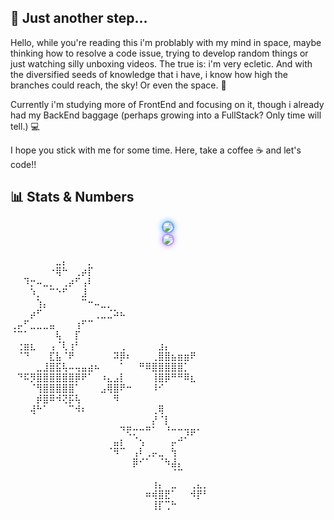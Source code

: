 ## 👣 Just another step...

Hello, while you're reading this i'm problably with my mind in space, maybe thinking how to resolve a code issue, trying to develop random things or just watching silly unboxing videos. The true is: i'm very ecletic. And with the diversified seeds of knowledge that i have, i know how high the branches could reach, the sky! Or even the space. 🌌

Currently i'm studying more of FrontEnd and focusing on it, though i already had my BackEnd baggage (perhaps growing into a FullStack? Only time will tell.) 💻

I hope you stick with me for some time. Here, take a coffee ☕ and let's code!!

<!--
**Jovicprogrammer/Jovicprogrammer** is a ✨ _special_ ✨ repository because its `README.md` (this file) appears on your GitHub profile.

Here are some ideas to get you started:

- 🔭 I’m currently working on ...
- 🌱 I’m currently learning ...
- 👯 I’m looking to collaborate on ...
- 🤔 I’m looking for help with ...
- 💬 Ask me about ...
- 📫 How to reach me: ...
- 😄 Pronouns: ...
- ⚡ Fun fact: ...
-->

## 📊 Stats & Numbers
<p align="center">
  <a href="https://github.com/Jovicprogrammer">
    <img src="https://github-readme-stats.vercel.app/api?username=Jovicprogrammer&theme=nightowl&show_icons=true&hide_border=true" 
    style="border: 2px solid #58a6ff; border-radius: 10px; box-shadow: 0 0 10px #58a6ff;" />
  </a>
  <br>
  <a href="https://github.com/Jovicprogrammer">
    <img src="https://github-readme-stats.vercel.app/api/top-langs/?username=Jovicprogrammer&theme=nightowl&hide_border=true&layout=compact" 
    style="border: 2px solid #bd93f9; border-radius: 10px; box-shadow: 0 0 10px #bd93f9;" />
  </a>
</p>

⠀⠀⠀⠀⠀⠀⠀⣀⡄⠀⠀⠀⡀⠀⠀⠀⠀⠀⠀⠀⠀⠀⠀⠀⠀⠀⠀⠀⠀⠀⠀
⠀⠀⠀⠀⠀⠀⠐⢿⠓⠀⢀⡴⡏⠀⠀⠀⠀⠀⠀⠀⠀⠀⠀⠀⠀⠀⠀⠀⠀⠀⠀
⠀⠀⠹⡒⠤⣀⡀⠀⢀⡴⠋⢠⠇⠀⠀⠀⠀⠀⠀⠀⠀⠀⠀⠀⠀⠀⠀⠀⠀⠀⠀
⠀⠀⠀⠱⡀⠀⠉⠑⠋⠀⠀⣸⠀⠀⠀⠀⠀⠀⠀⠀⠀⠀⠀⠀⠀⠀⠀⠀⠀⠀⠀
⠀⠀⠀⠀⢱⡄⠀⠀⠀⠀⠀⠉⠒⠤⣀⡀⠀⠀⠀⠀⠀⠀⠀⠀⠀⠀⠀⠀⠀⠀⠀
⠀⠀⠀⡴⠋⠀⠀⠀⠀⠀⠀⠀⠀⢀⣀⣈⠵⠦⠀⠀⠀⠀⠀⠀⠀⠀⠀⠀⠀⠀⠀
⢀⡤⠋⣀⣀⣀⣤⠀⠀⠀⢰⠋⠉⠀⠀⠀⠀⠀⠀⠀⠀⠀⠀⠀⠀⠀⠀⠀⠀⠀⠀
⠈⠉⠁⠀⠀⠀⠀⢧⠀⠀⡏⠀⠀⠀⠀⠀⠀⠀⠀⠀⠀⠀⠀⠀⠀⠀⠀⠀⠀⠀⠀
⠀⢐⣶⣆⠀⠀⢠⠈⢇⢰⠃⠀⠀⠀⠀⠀⠀⢀⠀⠀⠀⠀⠀⣰⡄⠀⠀⠀⠀⠀⠀
⠀⠈⠙⠀⠀⠀⣏⣧⠈⠟⠀⠀⠀⠀⠀⠀⠽⡿⠆⠀⠀⠀⢀⣿⣿⣦⣶⣶⠟⠀⠀
⠀⠀⠀⠀⣀⣸⣿⣯⢧⠤⢤⣤⣴⠦⠀⠀⠀⠁⠀⠀⠛⠿⣿⣿⣿⣿⣿⡁⠀⠀⠀
⠀⠙⠯⡻⣿⣿⣿⣿⣿⣿⡿⠟⠁⠀⠰⣄⣠⡇⠀⠀⠀⠀⢸⣿⡿⠛⠛⠿⣆⠀⠀
⠀⠀⠀⠈⢻⣿⣿⣿⣿⣿⠁⠀⠀⠀⣠⢿⣿⠟⠒⠀⠀⠀⠸⠊⠀⠀⠀⠀⠀⠀⠀
⠀⠀⠀⠀⡾⣿⠿⠺⢝⡯⢧⠀⠀⠀⠀⠀⠻⠀⠀⠀⠀⠀⠀⠀⠀⠀⠀⠀⠀⠀⠀
⠀⠀⠀⢼⠓⠁⠀⠀⠀⠉⠺⠆⠀⠀⠀⠀⠀⠀⠀⠀⠀⠀⢀⢿⠀⠀⠀⠀⠀⠀⠀
⠀⠀⠀⠀⠀⠀⠀⠀⠀⠀⠀⠀⠀⠀⠀⠀⠀⠀⠀⠀⠀⠀⡜⠈⡇⠀⠀⠀⠀⠀⠀
⠀⠀⠀⠀⠀⠀⠀⠀⠀⠀⠀⠀⠀⠀⠀⠀⠀⠙⢟⡒⠒⠛⠁⠀⠘⠒⠒⢲⡶⠂⠀
⠀⠀⠀⠀⠀⠀⠀⠀⠀⠀⠀⠀⠀⠀⠀⠀⣤⡆⠀⠈⢢⠀⠀⠀⠀⡤⠚⠁⠀⠀⠀
⠀⠀⠀⠀⠀⠀⠀⠀⠀⠀⠀⠀⠀⠀⠀⠈⠻⠉⠀⢠⠇⢀⡤⣀⠀⢳⠀⠀⠀⠀⠀
⠀⠀⠀⠀⠀⠀⠀⠀⠀⠀⠀⠀⠀⠀⠀⠀⠀⠀⠀⡿⠊⠁⠀⠈⠳⣼⡄⠀⠀⠀⠀
⠀⠀⠀⠀⠀⠀⠀⠀⠀⠀⠀⠀⠀⠀⠀⠀⠀⠀⠀⠀⠀⠀⠀⠀⠀⠈⠉⠀⠀⠀⠀
⠀⠀⠀⠀⠀⠀⠀⠀⠀⠀⠀⠀⠀⠀⠀⠀⠀⠀⠀⠀⠀⠀⢰⡄⠀⣀⠀⠀⢀⣄⡀
⠀⠀⠀⠀⠀⠀⠀⠀⠀⠀⠀⠀⠀⠀⠀⠀⠀⠀⠀⠀⠀⠶⢾⣿⣟⠁⠀⠀⠺⡟⠃
⠀⠀⠀⠀⠀⠀⠀⠀⠀⠀⠀⠀⠀⠀⠀⠀⠀⠀⠀⠀⠀⠀⢸⡏⢉⠓⠀⠀⠀⠀⠀


